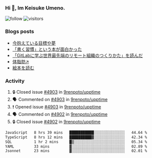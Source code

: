 ### Hi 👋, Im Keisuke Umeno.

<!--
**9renpoto/9renpoto** is a ✨ _special_ ✨ repository because its `README.md` (this file) appears on your GitHub profile.

Here are some ideas to get you started:

- 🔭 I’m currently working on ...
- 🌱 I’m currently learning ...
- 👯 I’m looking to collaborate on ...
- 🤔 I’m looking for help with ...
- 💬 Ask me about ...
- 📫 How to reach me: ...
- 😄 Pronouns: ...
- ⚡ Fun fact: ...
-->

![follow](https://img.shields.io/github/followers/9renpoto?label=Follow&style=social)
![visitors](https://komarev.com/ghpvc/?username=9renpoto&label=Profile%20views&color=0e75b6&style=flat)

### Blogs posts

<!-- BLOG-POST-LIST:START -->
- [今抱えている目標や夢](https://9renpoto.win/entry/2024/12/02/objective)
- [「書く習慣」という本が面白かった](https://9renpoto.win/entry/2024/11/11/leave_a_feeling_sad)
- [「GitLabに学ぶ世界最先端のリモート組織のつくりかた」を読んだ](https://9renpoto.win/entry/2024/09/10/remote_organization)
- [体脂肪↗](https://9renpoto.win/entry/2024/08/12/gaining_fat)
- [絵本を読む](https://9renpoto.win/entry/2024/07/26/picture_book)
<!-- BLOG-POST-LIST:END -->

### Activity

<!--START_SECTION:activity-->
1. 🔒 Closed issue [#4903](https://github.com/9renpoto/upptime/issues/4903) in [9renpoto/upptime](https://github.com/9renpoto/upptime)
2. 🗣 Commented on [#4903](https://github.com/9renpoto/upptime/issues/4903#issuecomment-2560893883) in [9renpoto/upptime](https://github.com/9renpoto/upptime)
3. ❗ Opened issue [#4903](https://github.com/9renpoto/upptime/issues/4903) in [9renpoto/upptime](https://github.com/9renpoto/upptime)
4. 🗣 Commented on [#4902](https://github.com/9renpoto/upptime/issues/4902#issuecomment-2560763537) in [9renpoto/upptime](https://github.com/9renpoto/upptime)
5. 🔒 Closed issue [#4902](https://github.com/9renpoto/upptime/issues/4902) in [9renpoto/upptime](https://github.com/9renpoto/upptime)
<!--END_SECTION:activity-->

<!--START_SECTION:waka-->

```txt
JavaScript   8 hrs 39 mins   ███████████░░░░░░░░░░░░░░   44.64 %
TypeScript   8 hrs 12 mins   ██████████▓░░░░░░░░░░░░░░   42.34 %
SQL          1 hr 2 mins     █▒░░░░░░░░░░░░░░░░░░░░░░░   05.34 %
YAML         33 mins         ▓░░░░░░░░░░░░░░░░░░░░░░░░   02.89 %
Jsonnet      23 mins         ▓░░░░░░░░░░░░░░░░░░░░░░░░   02.01 %
```

<!--END_SECTION:waka-->
